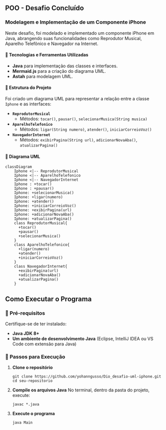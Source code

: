 ## POO - Desafio Concluído

### Modelagem e Implementação de um Componente iPhone  

Neste desafio, foi modelado e implementado um componente iPhone em Java, abrangendo suas funcionalidades como Reprodutor Musical, Aparelho Telefônico e Navegador na Internet.  

#### 📌 Tecnologias e Ferramentas Utilizadas  
- **Java** para implementação das classes e interfaces.  
- **Mermaid.js** para a criação do diagrama UML.  
- **Astah** para modelagem UML.  

#### 📌 Estrutura do Projeto  
Foi criado um diagrama UML para representar a relação entre a classe `Iphone` e as interfaces:  

- **`ReprodutorMusical`**  
  - Métodos: `tocar()`, `pausar()`, `selecionarMusica(String musica)`  
- **`AparelhoTelefonico`**  
  - Métodos: `ligar(String numero)`, `atender()`, `iniciarCorreioVoz()`  
- **`NavegadorInternet`**  
  - Métodos: `exibirPagina(String url)`, `adicionarNovaAba()`, `atualizarPagina()`  

#### 📌 Diagrama UML  

```mermaid
classDiagram
    Iphone <|-- ReprodutorMusical
    Iphone <|-- AparelhoTelefonico
    Iphone <|-- NavegadorInternet
    Iphone : +tocar()
    Iphone : +pausar() 
    Iphone: +selecionarMusica() 
    Iphone: +ligar(numero)  
    Iphone: +atender()  
    Iphone: +iniciarCorreioVoz()
    Iphone: +exibirPagina(url)
    Iphone: +adicionarNovaAba() 
    Iphone: +atualizarPagina()
    class ReprodutorMusical{
      +tocar()  
      +pausar()  
      +selecionarMusica()
    }
    class AparelhoTelefonico{
      +ligar(numero) 
      +atender()
      +iniciarCorreioVoz()
    }
    class NavegadorInternet{
      +exibirPagina(url)
      +adicionarNovaAba()
      +atualizarPagina()
    }
```

## Como Executar o Programa  

### 📌 Pré-requisitos  
Certifique-se de ter instalado:  
- **Java JDK 8+**  
- **Um ambiente de desenvolvimento Java** (Eclipse, IntelliJ IDEA ou VS Code com extensão para Java)  

### 📌 Passos para Execução  

1. **Clone o repositório**  
   ```
   git clone https://github.com/yohanngusso/Dio_desafio-uml-iphone.git
   cd seu-repositorio
2. **Compile os arquivos Java**
   No terminal, dentro da pasta do projeto, execute:

   ```
   javac *.java
3. **Execute o programa**
   ```
   java Main

